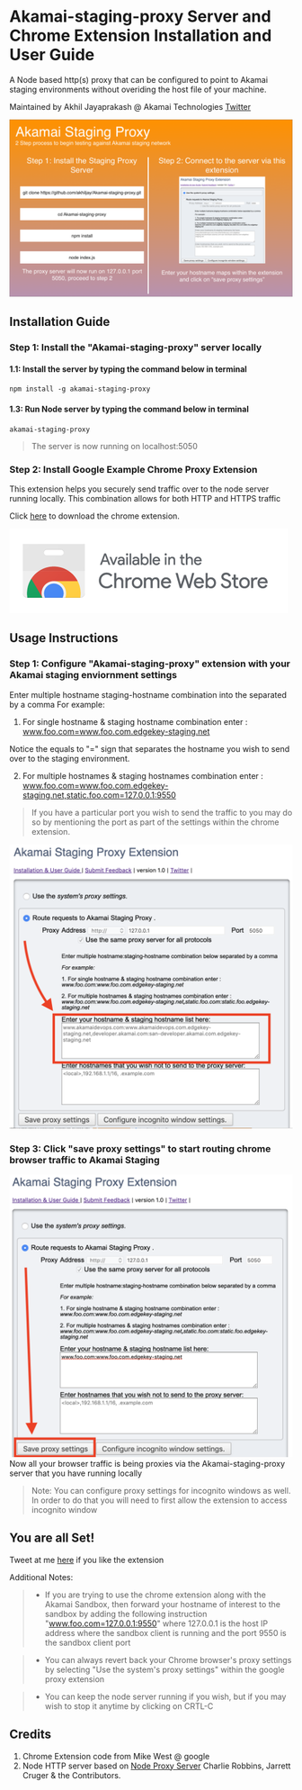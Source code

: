 # Akamai-staging-proxy Server and Chrome Extension Installation and User Guide

A Node based http(s) proxy that can be configured to point to Akamai staging environments without overiding the host file of your machine. 

Maintained by Akhil Jayaprakash @ Akamai Technologies [Twitter](https://twitter.com/akhiljp_dev)

![alt-text](https://github.com/akhiljay/Akamai-staging-proxy/blob/master/proxy-screenshot.png)

## Installation Guide

### Step 1: Install the "Akamai-staging-proxy" server locally 

#### 1.1: Install the server by typing the command below in terminal
````
npm install -g akamai-staging-proxy
````
#### 1.3: Run Node server by typing the command below in terminal
````
akamai-staging-proxy
````
> The server is now running on localhost:5050

### Step 2: Install Google Example Chrome Proxy Extension
This extension helps you securely send traffic over to the node server running locally. This combination allows for both HTTP and HTTPS traffic

Click [here](https://chrome.google.com/webstore/detail/cginnnkpamdfapidljgnkkjpjaajiaje/) to download the chrome extension. 

[![Click here to install the extension ](https://github.com/akhiljay/Akamai-staging-proxy/blob/master/available-chrome.png)](https://chrome.google.com/webstore/detail/cginnnkpamdfapidljgnkkjpjaajiaje/)







## Usage Instructions

### Step 1: Configure "Akamai-staging-proxy" extension with your Akamai staging enviornment settings
Enter multiple hostname staging-hostname combination into the  separated by a comma
For example:

1. For single hostname & staging hostname combination enter : www.foo.com=www.foo.com.edgekey-staging.net

Notice the equals to "=" sign that separates the hostname you wish to send over to the staging environment. 

2. For multiple hostnames & staging hostnames combination enter : www.foo.com=www.foo.com.edgekey-staging.net,static.foo.com=127.0.0.1:9550

> If you have a particular port you wish to send the traffic to you may do so by mentioning the port as part of the settings within the chrome extension.

![alt-text](https://github.com/akhiljay/Akamai-staging-proxy/blob/master/proxy-usage-1.png)


### Step 3: Click "save proxy settings" to start routing chrome browser traffic to Akamai Staging 

![alt-text](https://github.com/akhiljay/Akamai-staging-proxy/blob/master/proxy-usage-2.png)
Now all your browser traffic is being proxies via the Akamai-staging-proxy server that you have running locally

> Note: You can configure proxy settings for incognito windows as well. In order to do that you will need to first allow the extension to access incognito window

## You are all Set! 
Tweet at me [here](https://twitter.com/akhiljp_dev)  if you like the extension 

Additional Notes:

> * If you are trying to use the chrome extension along with the Akamai Sandbox, then forward your hostname of interest to the sandbox by adding the following instruction "www.foo.com=127.0.0.1:9550" where 127.0.0.1 is the host IP address where the sandbox client is running and the port 9550 is the sandbox client port

> * You can always revert back your Chrome browser's proxy settings by selecting "Use the system's proxy settings" within the google proxy extension

> * You can keep the node server running if you wish, but if you may wish to stop it anytime by clicking on CRTL-C

## Credits
1. Chrome Extension code from Mike West @ google
2. Node HTTP server based on [Node Proxy Server](https://github.com/nodejitsu/node-http-proxy) Charlie Robbins, Jarrett Cruger & the Contributors.




